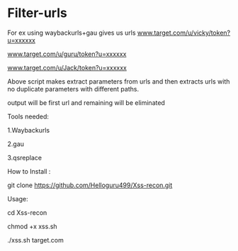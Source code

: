 # Filter-urls

For ex using waybackurls+gau gives us urls www.target.com/u/vicky/token?u=xxxxxx

www.target.com/u/guru/token?u=xxxxxx

www.target.com/u/Jack/token?u=xxxxxx

Above script makes extract parameters from urls and then extracts urls with no duplicate parameters with different paths.

output will be first url and remaining will be eliminated

Tools needed:

1.Waybackurls

2.gau

3.qsreplace

How to Install :

git clone https://github.com/Helloguru499/Xss-recon.git

Usage:

cd Xss-recon

chmod +x xss.sh

./xss.sh target.com
